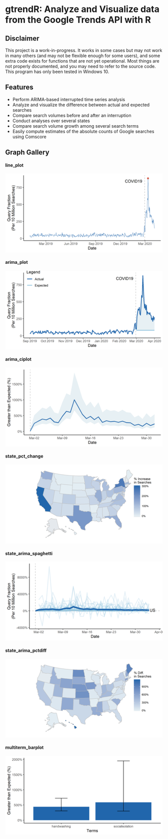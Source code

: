 # gtrendR: Analyze and Visualize data from the Google Trends API with R

## Disclaimer
This project is a work-in-progress. It works in some cases but may not work in many others (and may not be flexible enough for some users), and some extra code exists for functions that are not yet operational. Most things are not properly documented, and you may need to refer to the source code. This program has only been tested in Windows 10.

## Features

- Perform ARIMA-based interrupted time series analysis
- Analyze and visualize the difference between actual and expected searches
- Compare search volumes before and after an interruption
- Conduct analyses over several states
- Compare search volume growth among several search terms
- Easily compute estimates of the absolute counts of Google searches using Comscore

## Graph Gallery

#### line_plot
[![Line Plot](READMEcode/output/panA.png)](/arima-one-geo/#line_plot)

#### arima_plot
[![ARIMA Plot](READMEcode/output/panB.png)](/arima-one-geo/#arima_plot)

#### arima_ciplot
[![ARIMA Confidence Intervals](READMEcode/output/panC.png)](/arima-one-geo/#arima_ciplot)

#### state_pct_change
[![Percent Change by State](READMEcode/output/panD.png)](/arima-multi-geo/#state_pct_change)

#### state_arima_spaghetti
[![Spaghetti Plot by State](READMEcode/output/panE.png)](/arima-multi-geo/#state_arima_spaghetti)

#### state_arima_pctdiff
[![Percent Difference by State](READMEcode/output/panF.png)](/arima-multi-geo/#state_arima_pctdiff)

#### multiterm_barplot
[![Percent Change by Term](READMEcode/output/panG.png)](/arima-multi-terms/#multiterm_barplot)

<!--
## Project layout

    docs/
        index.md  # The documentation homepage.
        gtrendspy.md   # Pull data from gtrendspy
        installation.md   # Install the gtrendR package
        armia-one-geo.md   # Analyze a spike in searches
        arima-multi-geo.md   # Compare several geographies
        arima-multi-terms.md   # Compare several terms
        absolute-counts.md   # Retrieve absolute counts of searches from Comscore -->
